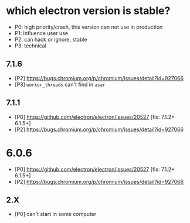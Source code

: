 # which electron version is stable?

* P0: high priority/crash, this version can not use in production
* P1: Influence user use
* P2: can hack or ignore, stable
* P3: technical

## 7.1.6
* [P2] https://bugs.chromium.org/p/chromium/issues/detail?id=927066
* [P3] `worker_threads` can't find in `asar`

## 7.1.1
* [P0] https://github.com/electron/electron/issues/20527 [fix: 7.1.2+ 6.1.5+]
* [P2] https://bugs.chromium.org/p/chromium/issues/detail?id=927066

# 6.0.6
* [P0] https://github.com/electron/electron/issues/20527 [fix: 7.1.2+ 6.1.5+]
* [P2] https://bugs.chromium.org/p/chromium/issues/detail?id=927066

## 2.X
* [P0] can't start in some computer

